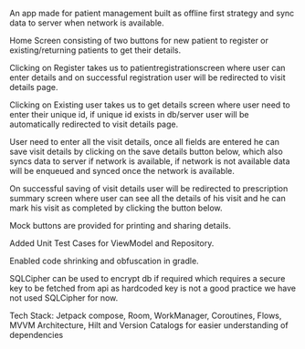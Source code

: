An app made for patient management built as offline first strategy and sync data to server when network is available.

Home Screen consisting of two buttons for new patient to register or existing/returning patients to get their details.

Clicking on Register takes us to patientregistrationscreen where user can enter details and on successful registration user will be redirected to visit details page.

Clicking on Existing user takes us to get details screen where user need to enter their unique id, if unique id exists in db/server user will be automatically redirected to visit details page.

User need to enter all the visit details, once all fields are entered he can save visit details by clicking on the save details button below, which also syncs data to server if network is available,
if network is not available data will be enqueued and synced once the network is available.

On successful saving of visit details user will be redirected to prescription summary screen where user can see all the details of his visit and he can mark his visit as completed by clicking the 
button below.

Mock buttons are provided for printing and sharing details.

Added Unit Test Cases for ViewModel and Repository.

Enabled code shrinking and obfuscation in gradle.

SQLCipher can be used to encrypt db if required which requires a secure key to be fetched from api as hardcoded key is not a good practice we have not used SQLCipher for now.


Tech Stack:
Jetpack compose,
Room,
WorkManager,
Coroutines,
Flows,
MVVM Architecture,
Hilt and Version Catalogs for easier understanding of dependencies
